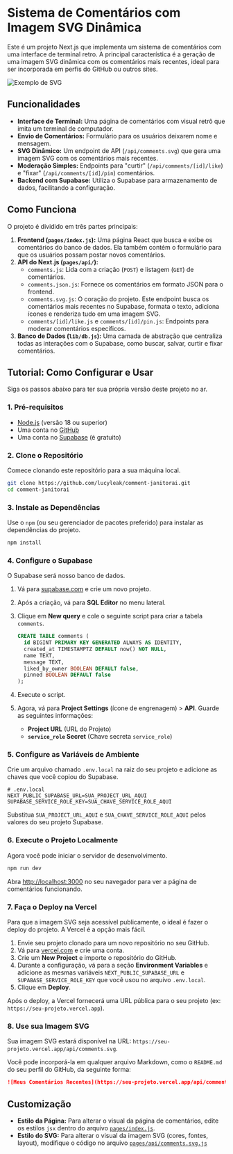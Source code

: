 # Sistema de Comentários com Imagem SVG Dinâmica

Este é um projeto Next.js que implementa um sistema de comentários com uma interface de terminal retro. A principal característica é a geração de uma imagem SVG dinâmica com os comentários mais recentes, ideal para ser incorporada em perfis do GitHub ou outros sites.

![Exemplo de SVG](https://raw.githubusercontent.com/lucyleak/comment-janitorai/main/public/example.png)

## Funcionalidades

-   **Interface de Terminal:** Uma página de comentários com visual retrô que imita um terminal de computador.
-   **Envio de Comentários:** Formulário para os usuários deixarem nome e mensagem.
-   **SVG Dinâmico:** Um endpoint de API (`/api/comments.svg`) que gera uma imagem SVG com os comentários mais recentes.
-   **Moderação Simples:** Endpoints para "curtir" (`/api/comments/[id]/like`) e "fixar" (`/api/comments/[id]/pin`) comentários.
-   **Backend com Supabase:** Utiliza o Supabase para armazenamento de dados, facilitando a configuração.

## Como Funciona

O projeto é dividido em três partes principais:

1.  **Frontend (`pages/index.js`):** Uma página React que busca e exibe os comentários do banco de dados. Ela também contém o formulário para que os usuários possam postar novos comentários.
2.  **API do Next.js (`pages/api/`):**
    -   `comments.js`: Lida com a criação (`POST`) e listagem (`GET`) de comentários.
    -   `comments.json.js`: Fornece os comentários em formato JSON para o frontend.
    -   `comments.svg.js`: O coração do projeto. Este endpoint busca os comentários mais recentes no Supabase, formata o texto, adiciona ícones e renderiza tudo em uma imagem SVG.
    -   `comments/[id]/like.js` e `comments/[id]/pin.js`: Endpoints para moderar comentários específicos.
3.  **Banco de Dados (`lib/db.js`):** Uma camada de abstração que centraliza todas as interações com o Supabase, como buscar, salvar, curtir e fixar comentários.

## Tutorial: Como Configurar e Usar

Siga os passos abaixo para ter sua própria versão deste projeto no ar.

### 1. Pré-requisitos

-   [Node.js](https://nodejs.org/en/) (versão 18 ou superior)
-   Uma conta no [GitHub](https://github.com/)
-   Uma conta no [Supabase](https://supabase.com/) (é gratuito)

### 2. Clone o Repositório

Comece clonando este repositório para a sua máquina local.

```bash
git clone https://github.com/lucyleak/comment-janitorai.git
cd comment-janitorai
```

### 3. Instale as Dependências

Use o `npm` (ou seu gerenciador de pacotes preferido) para instalar as dependências do projeto.

```bash
npm install
```

### 4. Configure o Supabase

O Supabase será nosso banco de dados.

1.  Vá para [supabase.com](https://supabase.com) e crie um novo projeto.
2.  Após a criação, vá para **SQL Editor** no menu lateral.
3.  Clique em **New query** e cole o seguinte script para criar a tabela `comments`.

    ```sql
    CREATE TABLE comments (
      id BIGINT PRIMARY KEY GENERATED ALWAYS AS IDENTITY,
      created_at TIMESTAMPTZ DEFAULT now() NOT NULL,
      name TEXT,
      message TEXT,
      liked_by_owner BOOLEAN DEFAULT false,
      pinned BOOLEAN DEFAULT false
    );
    ```

4.  Execute o script.
5.  Agora, vá para **Project Settings** (ícone de engrenagem) > **API**. Guarde as seguintes informações:
    -   **Project URL** (URL do Projeto)
    -   **`service_role` Secret** (Chave secreta `service_role`)

### 5. Configure as Variáveis de Ambiente

Crie um arquivo chamado `.env.local` na raiz do seu projeto e adicione as chaves que você copiou do Supabase.

```
# .env.local
NEXT_PUBLIC_SUPABASE_URL=SUA_PROJECT_URL_AQUI
SUPABASE_SERVICE_ROLE_KEY=SUA_CHAVE_SERVICE_ROLE_AQUI
```

Substitua `SUA_PROJECT_URL_AQUI` e `SUA_CHAVE_SERVICE_ROLE_AQUI` pelos valores do seu projeto Supabase.

### 6. Execute o Projeto Localmente

Agora você pode iniciar o servidor de desenvolvimento.

```bash
npm run dev
```

Abra [http://localhost:3000](http://localhost:3000) no seu navegador para ver a página de comentários funcionando.

### 7. Faça o Deploy na Vercel

Para que a imagem SVG seja acessível publicamente, o ideal é fazer o deploy do projeto. A Vercel é a opção mais fácil.

1.  Envie seu projeto clonado para um novo repositório no seu GitHub.
2.  Vá para [vercel.com](https://vercel.com) e crie uma conta.
3.  Crie um **New Project** e importe o repositório do GitHub.
4.  Durante a configuração, vá para a seção **Environment Variables** e adicione as mesmas variáveis `NEXT_PUBLIC_SUPABASE_URL` e `SUPABASE_SERVICE_ROLE_KEY` que você usou no arquivo `.env.local`.
5.  Clique em **Deploy**.

Após o deploy, a Vercel fornecerá uma URL pública para o seu projeto (ex: `https://seu-projeto.vercel.app`).

### 8. Use sua Imagem SVG

Sua imagem SVG estará disponível na URL: `https://seu-projeto.vercel.app/api/comments.svg`.

Você pode incorporá-la em qualquer arquivo Markdown, como o `README.md` do seu perfil do GitHub, da seguinte forma:

```markdown
![Meus Comentários Recentes](https://seu-projeto.vercel.app/api/comments.svg)
```

## Customização

-   **Estilo da Página:** Para alterar o visual da página de comentários, edite os estilos `jsx` dentro do arquivo [`pages/index.js`](pages/index.js).
-   **Estilo do SVG:** Para alterar o visual da imagem SVG (cores, fontes, layout), modifique o código no arquivo [`pages/api/comments.svg.js`](pages/api/comments.svg.js)